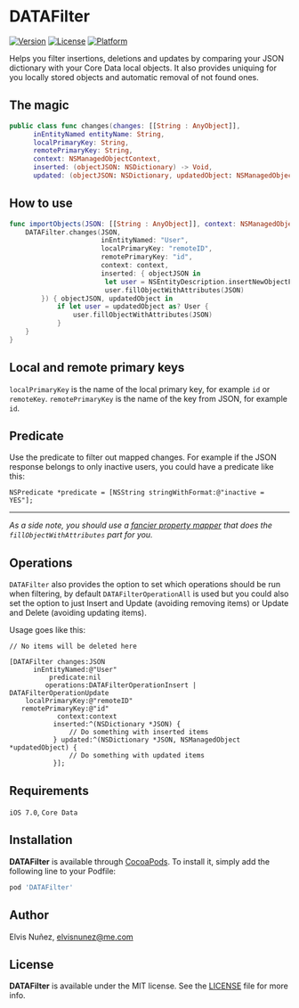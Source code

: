 # DATAFilter

[![Version](https://img.shields.io/cocoapods/v/DATAFilter.svg?style=flat)](http://cocoadocs.org/docsets/DATAFilter)
[![License](https://img.shields.io/cocoapods/l/DATAFilter.svg?style=flat)](http://cocoadocs.org/docsets/DATAFilter)
[![Platform](https://img.shields.io/cocoapods/p/DATAFilter.svg?style=flat)](http://cocoadocs.org/docsets/DATAFilter)

Helps you filter insertions, deletions and updates by comparing your JSON dictionary with your Core Data local objects. It also provides uniquing for you locally stored objects and automatic removal of not found ones.

## The magic

```swift
public class func changes(changes: [[String : AnyObject]], 
      inEntityNamed entityName: String, 
      localPrimaryKey: String, 
      remotePrimaryKey: String, 
      context: NSManagedObjectContext, 
      inserted: (objectJSON: NSDictionary) -> Void, 
      updated: (objectJSON: NSDictionary, updatedObject: NSManagedObject) -> Void)
```

## How to use

```swift
func importObjects(JSON: [[String : AnyObject]], context: NSManagedObjectContext) {
    DATAFilter.changes(JSON,
                       inEntityNamed: "User",
                       localPrimaryKey: "remoteID",
                       remotePrimaryKey: "id",
                       context: context,
                       inserted: { objectJSON in
                        let user = NSEntityDescription.insertNewObjectForEntityForName("User", inManagedObjectContext: context)
                        user.fillObjectWithAttributes(JSON)
        }) { objectJSON, updatedObject in
            if let user = updatedObject as? User {
                user.fillObjectWithAttributes(JSON)
            }
    }
}
```

## Local and remote primary keys

`localPrimaryKey` is the name of the local primary key, for example `id` or `remoteKey`.
`remotePrimaryKey` is the name of the key from JSON, for example `id`.

## Predicate

Use the predicate to filter out mapped changes. For example if the JSON response belongs to only inactive users, you could have a predicate like this:

```objc
NSPredicate *predicate = [NSString stringWithFormat:@"inactive = YES"];
```

---------------

*As a side note, you should use a [fancier property mapper](https://github.com/hyperoslo/NSManagedObject-HYPPropertyMapper/blob/master/README.md) that does the `fillObjectWithAttributes` part for you.*

## Operations

`DATAFilter` also provides the option to set which operations should be run when filtering, by default `DATAFilterOperationAll` is used but you could also set the option to just Insert and Update (avoiding removing items) or Update and Delete (avoiding updating items).

Usage goes like this:

```objc
// No items will be deleted here

[DATAFilter changes:JSON
      inEntityNamed:@"User"
          predicate:nil
         operations:DATAFilterOperationInsert | DATAFilterOperationUpdate
    localPrimaryKey:@"remoteID"
   remotePrimaryKey:@"id"
            context:context
           inserted:^(NSDictionary *JSON) {
               // Do something with inserted items
           } updated:^(NSDictionary *JSON, NSManagedObject *updatedObject) {
               // Do something with updated items
           }];
```

## Requirements

`iOS 7.0`, `Core Data`

## Installation

**DATAFilter** is available through [CocoaPods](http://cocoapods.org). To install
it, simply add the following line to your Podfile:

```ruby
pod 'DATAFilter'
```

## Author

Elvis Nuñez, [elvisnunez@me.com](mailto:elvisnunez@me.com)

## License

**DATAFilter** is available under the MIT license. See the [LICENSE](https://github.com/3lvis/DATAFilter/blob/master/LICENSE.md) file for more info.
